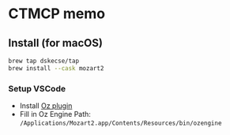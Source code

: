 # CTMCP memo

## Install (for macOS)

```bash
brew tap dskecse/tap
brew install --cask mozart2
```

### Setup VSCode

- Install [Oz plugin](https://marketplace.visualstudio.com/items?itemName=mozart-oz.vscode-oz)
- Fill in Oz Engine Path: `/Applications/Mozart2.app/Contents/Resources/bin/ozengine`

